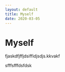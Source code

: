 ```yaml
---
layout: default
title: Myself
date: 2020-03-05
---
```



# Myself

fjaskdfjffjdsiffidjsdjs.kkvakf

sfffsfffdsfdsk